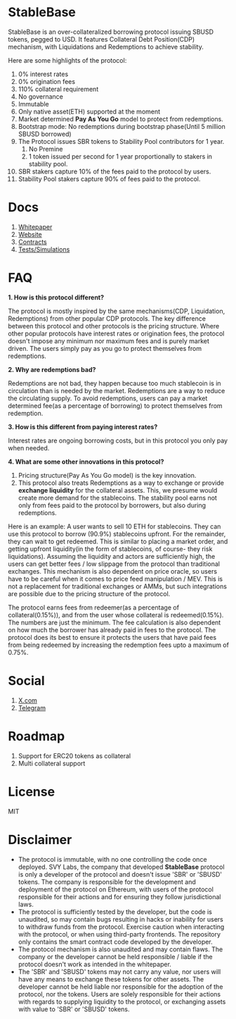 # StableBase

StableBase is an over-collateralized borrowing protocol issuing SBUSD tokens, pegged to USD. It features Collateral Debt Position(CDP) mechanism, with Liquidations and Redemptions to achieve stability.

Here are some highlights of the protocol:

1. 0% interest rates
2. 0% origination fees
3. 110% collateral requirement
4. No governance
5. Immutable
6. Only native asset(ETH) supported at the moment
7. Market determined **Pay As You Go** model to protect from redemptions.
8. Bootstrap mode: No redemptions during bootstrap phase(Until 5 million SBUSD borrowed)
9. The Protocol issues SBR tokens to Stability Pool contributors for 1 year.
   1. No Premine
   2. 1 token issued per second for 1 year proportionally to stakers in stability pool.
10. SBR stakers capture 10% of the fees paid to the protocol by users.
11. Stability Pool stakers capture 90% of fees paid to the protocol.

# Docs

1. [Whitepaper](./WHITEPAPER.md)
2. [Website](https://stablebase.org)
3. [Contracts](./contracts)
4. [Tests/Simulations](./scripts/simulate.js)

# FAQ

**1. How is this protocol different?**

The protocol is mostly inspired by the same mechanisms(CDP, Liquidation, Redemptions) from other popular CDP protocols. The key difference between this protocol and other protocols is the pricing structure. Where other popular protocols have interest rates or origination fees, the protocol doesn't impose any minimum nor maximum fees and is purely market driven. The users simply pay as you go to protect themselves from redemptions.

**2. Why are redemptions bad?**

Redemptions are not bad, they happen because too much stablecoin is in circulation than is needed by the market. Redemptions are a way to reduce the circulating supply. To avoid redemptions, users can pay a market determined fee(as a percentage of borrowing) to protect themselves from redemption.

**3. How is this different from paying interest rates?**

Interest rates are ongoing borrowing costs, but in this protocol you only pay when needed.

**4. What are some other innovations in this protocol?**

1. Pricing structure(Pay As You Go model) is the key innovation.
2. This protocol also treats Redemptions as a way to exchange or provide **exchange liquidity** for the collateral assets. This, we presume would create more demand for the stablecoins. The stability pool earns not only from fees paid to the protocol by borrowers, but also during redemptions.

Here is an example: A user wants to sell 10 ETH for stablecoins. They can use this protocol to borrow (90.9%) stablecoins upfront. For the remainder, they can wait to get redeemed. This is similar to placing a market order, and getting upfront liquidity(in the form of stablecoins, of course- they risk liquidations). Assuming the liquidity and actors are sufficiently high, the users can get better fees / low slippage from the protocol than traditional exchanges. This mechanism is also dependent on price oracle, so users have to be careful when it comes to price feed manipulation / MEV. This is not a replacement for traditional exchanges or AMMs, but such integrations are possible due to the pricing structure of the protocol.

The protocol earns fees from redeemer(as a percentage of collateral(0.15%)), and from the user whose collateral is redeemed(0.15%). The numbers are just the minimum. The fee calculation is also dependent on how much the borrower has already paid in fees to the protocol. The protocol does its best to ensure it protects the users that have paid fees from being redeemed by increasing the redemption fees upto a maximum of 0.75%.

# Social

1. [X.com](https://x.com/stablebase_org)
2. [Telegram](https://t.me/stablebase_org)

# Roadmap

1. Support for ERC20 tokens as collateral
2. Multi collateral support

# License

MIT

# Disclaimer

- The protocol is immutable, with no one controlling the code once deployed. SVY Labs, the company that developed **StableBase** protocol is only a developer of the protocol and doesn't issue 'SBR' or 'SBUSD' tokens. The company is responsible for the development and deployment of the protocol on Ethereum, with users of the protocol responsible for their actions and for ensuring they follow jurisdictional laws.
- The protocol is sufficiently tested by the developer, but the code is unaudited, so may contain bugs resulting in hacks or inability for users to withdraw funds from the protocol. Exercise caution when interacting with the protocol, or when using third-party frontends. The repository only contains the smart contract code developed by the developer.
- The protocol mechanism is also unaudited and may contain flaws. The company or the developer cannot be held responsible / liable if the protocol doesn't work as intended in the whitepaper.
- The 'SBR' and 'SBUSD' tokens may not carry any value, nor users will have any means to exchange these tokens for other assets. The developer cannot be held liable nor responsible for the adoption of the protocol, nor the tokens. Users are solely responsible for their actions with regards to supplying liquidity to the protocol, or exchanging assets with value to 'SBR' or 'SBUSD' tokens.
